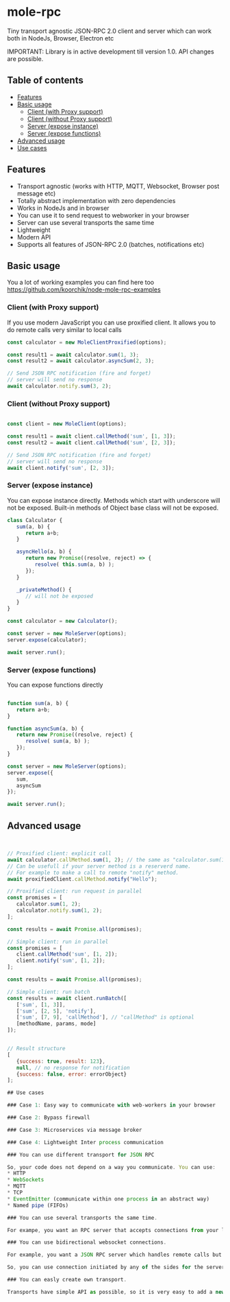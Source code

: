 # mole-rpc
Tiny transport agnostic JSON-RPC 2.0 client and server which can work both in NodeJs, Browser, Electron etc

IMPORTANT: Library is in active development till version 1.0. API changes are possible.

## Table of contents

- [Features](#features)
- [Basic usage](#basic-usage)
  - [Client (with Proxy support)](#client-with-proxy-support)
  - [Client (without Proxy support)](#client-without-proxy-support)
  - [Server (expose instance)](#server-expose-instance)
  - [Server (expose functions)](#server-expose-functions)
- [Advanced usage](#advanced-usage)
- [Use cases](#use-cases)


## Features
 * Transport agnostic (works with HTTP, MQTT, Websocket, Browser post message etc)
 * Totally abstract implementation with zero dependencies
 * Works in NodeJs and in browser
 * You can use it to send request to webworker in your browser
 * Server can use several transports the same time
 * Lightweight
 * Modern API
 * Supports all features of JSON-RPC 2.0 (batches, notifications etc)

## Basic usage

You a lot of working examples you can find here too
https://github.com/koorchik/node-mole-rpc-examples

### Client (with Proxy support)

If you use modern JavaScript you can use proxified client. 
It allows you to do remote calls very similar to local calls 

```javascript
const calculator = new MoleClientProxified(options);

const result1 = await calculator.sum(1, 3);
const result2 = await calculator.asyncSum(2, 3);

// Send JSON RPC notification (fire and forget)
// server will send no response
await calculator.notify.sum(3, 2); 
```

### Client (without Proxy support)

```javascript

const client = new MoleClient(options);

const result1 = await client.callMethod('sum', [1, 3]);
const result2 = await client.callMethod('sum', [2, 3]);

// Send JSON RPC notification (fire and forget)
// server will send no response
await client.notify('sum', [2, 3]);
```

### Server (expose instance)

You can expose instance directly. 
Methods which start with underscore will not be exposed.
Built-in methods of Object base class will not be exposed.  

```javascript
class Calculator {
   sum(a, b) { 
      return a+b; 
   }

   asyncHello(a, b) {
      return new Promise((resolve, reject) => {
         resolve( this.sum(a, b) );
      });
   }

   _privateMethod() { 
      // will not be exposed
   }
}

const calculator = new Calculator();

const server = new MoleServer(options);
server.expose(calculator);

await server.run();

```

### Server (expose functions)

You can expose functions directly

```javascript

function sum(a, b) { 
   return a+b;
}

function asyncSum(a, b) {
   return new Promise((resolve, reject) {
      resolve( sum(a, b) );
   });
}

const server = new MoleServer(options);
server.expose({
   sum,
   asyncSum
});

await server.run();
```

## Advanced usage

```javascript


// Proxified client: explicit call 
await calculator.callMethod.sum(1, 2); // the same as "calculator.sum(1, 2)"
// Can be usefull if your server method is a reserverd name.
// For example to make a call to remote "notify" method.
await proxifiedClient.callMethod.notify("Hello");

// Proxified client: run request in parallel
const promises = [
   calculator.sum(1, 2);
   calculator.notify.sum(1, 2);
];

const results = await Promise.all(promises);

// Simple client: run in parallel
const promises = [
   client.callMethod('sum', [1, 2]);
   client.notify('sum', [1, 2]);
];

const results = await Promise.all(promises);

// Simple client: run batch
const results = await client.runBatch([
   ['sum', [1, 3]],
   ['sum', [2, 5], 'notify'],
   ['sum', [7, 9], 'callMethod'], // "callMethod" is optional
   [methodName, params, mode]
]);


// Result structure
[
   {success: true, result: 123},
   null, // no response for notification
   {success: false, error: errorObject}
];

## Use cases

### Case 1: Easy way to communicate with web-workers in your browser

### Case 2: Bypass firewall

### Case 3: Microservices via message broker

### Case 4: Lightweight Inter process communication

### You can use different transport for JSON RPC 

So, your code does not depend on a way you communicate. You can use:
* HTTP
* WebSockets
* MQTT
* TCP
* EventEmitter (communicate within one process in an abstract way)
* Named pipe (FIFOs) 

### You can use several transports the same time.

For exampe, you want an RPC server that accepts connections from your local workers by TCP and from Web browser by websocket. You can pass as many transports as you wish. 

### You can use bidirectional websocket connections.

For example, you want a JSON RPC server which handles remote calls but the same time you want to send commands in opposite direction the same time using the same connection.

So, you can use connection initiated by any of the sides for the server and the client the same time.

### You can easly create own transport.

Transports have simple API as possible, so it is very easy to add a new transport. 
